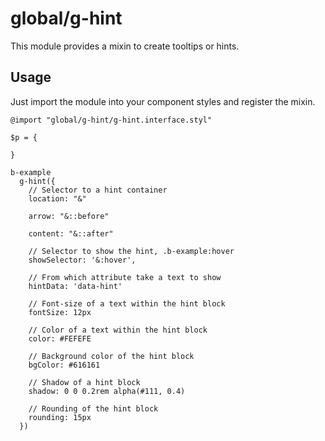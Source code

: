 # global/g-hint

This module provides a mixin to create tooltips or hints.

## Usage

Just import the module into your component styles and register the mixin.

```stylus
@import "global/g-hint/g-hint.interface.styl"

$p = {

}

b-example
  g-hint({
    // Selector to a hint container
    location: "&"

    arrow: "&::before"

    content: "&::after"

    // Selector to show the hint, .b-example:hover
    showSelector: '&:hover',

    // From which attribute take a text to show
    hintData: 'data-hint'

    // Font-size of a text within the hint block
    fontSize: 12px

    // Color of a text within the hint block
    color: #FEFEFE

    // Background color of the hint block
    bgColor: #616161

    // Shadow of a hint block
    shadow: 0 0 0.2rem alpha(#111, 0.4)

    // Rounding of the hint block
    rounding: 15px
  })
```
